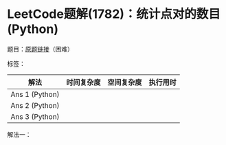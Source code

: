 # LeetCode题解(1782)：统计点对的数目(Python)

题目：[原题链接](https://leetcode-cn.com/problems/count-pairs-of-nodes/)（困难）

标签：

| 解法           | 时间复杂度 | 空间复杂度 | 执行用时 |
| -------------- | ---------- | ---------- | -------- |
| Ans 1 (Python) |            |            |          |
| Ans 2 (Python) |            |            |          |
| Ans 3 (Python) |            |            |          |

解法一：

